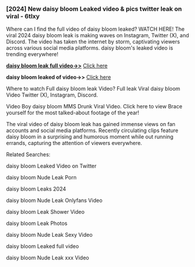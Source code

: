 ### [2024] New daisy bloom Leaked video & pics twitter leak on viral - 6tlxy
Where can I find the full video of daisy bloom leaked? WATCH HERE! The viral 2024 daisy bloom leak is making waves on Instagram, Twitter (X), and Discord. The video has taken the internet by storm, captivating viewers across various social media platforms. daisy bloom's leaked video is trending everywhere!


**[daisy bloom leak full video->>](http://wildbook.top/wildbook8git)** [Click here](http://wildbook.top/wildbook8git)

**daisy bloom leaked of video->>** [Click here](http://wildbook.top/wildbook8git)


Where to watch Full daisy bloom leak Video? Full leak Viral daisy bloom Video Twitter (X), Instagram, Discord.

Video Boy daisy bloom MMS Drunk Viral Video. Click here to view Brace yourself for the most talked-about footage of the year!

The viral video of daisy bloom leak has gained immense views on fan accounts and social media platforms. Recently circulating clips feature daisy bloom in a surprising and humorous moment while out running errands, capturing the attention of viewers everywhere.


Related Searches:

daisy bloom Leaked Video on Twitter

daisy bloom Nude Leak Porn

daisy bloom Leaks 2024

daisy bloom Nude Leak Onlyfans Video

daisy bloom Leak Shower Video

daisy bloom Leak Photos

daisy bloom Nude Leak Sexy Video

daisy bloom Leaked full video

daisy bloom Nude Leak xxx Video

